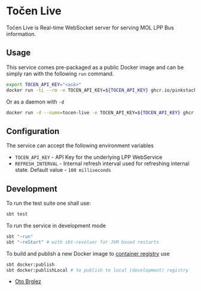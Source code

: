 # Točen Live

Točen Live is Real-time WebSocket server for serving MOL LPP Bus information.

## Usage

This service comes pre-packaged as a public Docker image and can be simply ran with the following `run` command.

```bash
export TOCEN_API_KEY="<ask>"
docker run -ti --rm -e TOCEN_API_KEY=${TOCEN_API_KEY} ghcr.io/pinkstack/tocen-live
```

Or as a daemon with `-d`

```bash
docker run -d --name=tocen-live -e TOCEN_API_KEY=${TOCEN_API_KEY} ghcr.io/pinkstack/tocen-live
```

## Configuration

The service can accept the following environment variables

- `TOCEN_API_KEY` - API Key for the underlying LPP WebService
- `REFRESH_INTERVAL` - Internal refresh interval used for refreshing internal state. Default value - `100 milliseconds`

## Development

To run the test suite one shall use:

```bash
sbt test
```

To run the service in development mode

```bash
sbt "~run"
sbt "~reStart" # with sbt-revolver for JVM based restarts
```

To build and publish a new Docker image to [container registry][cr] use

```bash
sbt docker:publish
sbt docker:publishLocal # to publish to local (development) registry
```

- [Oto Brglez](https://github.com/otobrglez)

[cr]: https://github.com/pinkstack/tocen-live/pkgs/container/tocen-live
